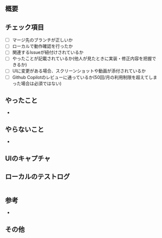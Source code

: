 <!-- I want to review in Japanese. -->

## 概要
<!-- PRの概要を記載する・Issueの概要の転記でもOK -->


## チェック項目
- [ ] マージ先のブランチが正しいか
- [ ] ローカルで動作確認を行ったか
- [ ] 関連するIssueが紐付けされているか
- [ ] やったことが記載されているか(他人が見たときに実装・修正内容を把握できるか)
- [ ] UIに変更がある場合、スクリーンショットや動画が添付されているか
- [ ] Github Copilotのレビューに通っているか(50回/月の利用制限を超えてしまった場合は必須ではない)

## やったこと
<!-- このPRでやったことを記載する -->
- 

## やらないこと
<!-- このPRではやらないことがあれば記載する -->
- 

## UIのキャプチャ
<!-- UIの変更がある場合はレビュー担当者が分かりやすいようにスクリーンショットや動画を貼る -->


## ローカルのテストログ
<!-- ローカルでテストを行った際のログがあれば転記する -->
```
```

## 参考
<!-- 実装時に参考にした資料やチームメンバーに共有すべき資料があれば記載する -->
<!-- [資料名](資料のリンク) の形式で記載すること -->
- 

## その他
<!-- その他、共有事項やメモがあれば記載する -->

<!-- I want to review in Japanese. -->

